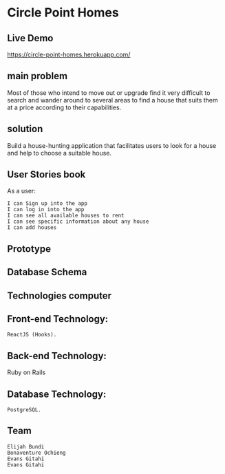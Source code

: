 # Circle Point Homes 
## Live Demo
https://circle-point-homes.herokuapp.com/

## main problem
Most of those who intend to move out or upgrade find it very difficult to search and wander around to several areas to find a house that suits them at a price according to their capabilities.

## solution 
Build a house-hunting application that facilitates users to look for a house and help to choose a suitable house.

## User Stories book

As a user:

    I can Sign up into the app
    I can log in into the app
    I can see all available houses to rent
    I can see specific information about any house
    I can add houses
    
    

## Prototype

## Database Schema

## Technologies computer
## Front-end Technology:
 
    ReactJS (Hooks).

## Back-end Technology:

   Ruby on Rails
    

## Database Technology:

    PostgreSQL.

## Team

    Elijah Bundi
    Bonaventure Ochieng
    Evans Gitahi
    Evans Gitahi


